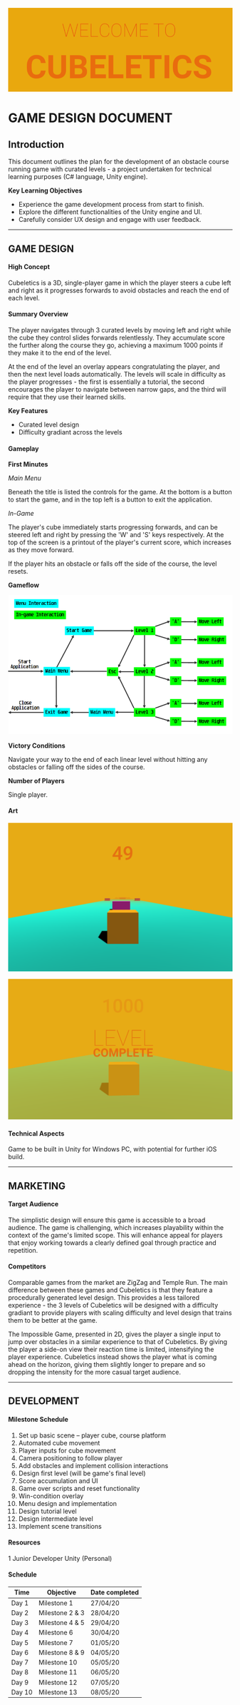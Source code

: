 ![Cubeletics Title.png](https://github.com/mwb-wiseman/Cubeletics/blob/main/GDD%20Images/Cubeletics%20Title.png "Cubeletics Title")
# GAME DESIGN DOCUMENT

## Introduction

This document outlines the plan for the development of an obstacle course running game with curated levels - a project undertaken for technical learning purposes (C# language, Unity engine).

__Key Learning Objectives__

- Experience the game development process from start to finish.
- Explore the different functionalities of the Unity engine and UI.
- Carefully consider UX design and engage with user feedback.

***

## GAME DESIGN

#### High Concept

Cubeletics is a 3D, single-player game in which the player steers a cube left and right as it progresses forwards to avoid obstacles and reach the end of each level.

#### Summary Overview

The player navigates through 3 curated levels by moving left and right while the cube they control slides forwards relentlessly. They accumulate score the further along the course they go, achieving a maximum 1000 points if they make it to the end of the level.

At the end of the level an overlay appears congratulating the player, and then the next level loads automatically. The levels will scale in difficulty as the player progresses - the first is essentially a tutorial, the second encourages the player to navigate between narrow gaps, and the third will require that they use their learned skills.

__Key Features__

- Curated level design
- Difficulty gradiant across the levels

#### Gameplay

__First Minutes__

_Main Menu_

Beneath the title is listed the controls for the game. At the bottom is a button to start the game, and in the top left is a button to exit the application.

_In-Game_

The player's cube immediately starts progressing forwards, and can be steered left and right by pressing the 'W' and 'S' keys respectively. At the top of the screen is a printout of the player's current score, which increases as they move forward.

If the player hits an obstacle or falls off the side of the course, the level resets.

__Gameflow__

![Cubeletics Gameflow.png](https://github.com/mwb-wiseman/Cubeletics/blob/main/GDD%20Images/Cubeletics%20Gameflow.png "Cubeletics Gameflow Diagram")

__Victory Conditions__

Navigate your way to the end of each linear level without hitting any obstacles or falling off the sides of the course.

__Number of Players__

Single player.

#### Art

![Cubeletics Art 1.png](https://github.com/mwb-wiseman/Cubeletics/blob/main/GDD%20Images/Cubeletics%20Art%201.png "Cubeletics Art 1")

![Cubeletics Art 2.png](https://github.com/mwb-wiseman/Cubeletics/blob/main/GDD%20Images/Cubeletics%20Art%202.png "Cubeletics Art 2")

#### Technical Aspects

Game to be built in Unity for Windows PC, with potential for further iOS build.

***

## MARKETING

#### Target Audience

The simplistic design will ensure this game is accessible to a broad audience. The game is challenging, which increases playability within the context of the game's limited scope. This will enhance appeal for players that enjoy working towards a clearly defined goal through practice and repetition.

#### Competitors

Comparable games from the market are ZigZag and Temple Run. The main difference between these games and Cubeletics is that they feature a procedurally generated level design. This provides a less tailored experience - the 3 levels of Cubeletics will be designed with a difficulty gradiant to provide players with scaling difficulty and level design that trains them to be better at the game.

The Impossible Game, presented in 2D, gives the player a single input to jump over obstacles in a similar experience to that of Cubeletics. By giving the player a side-on view their reaction time is limited, intensifying the player experience. Cubeletics instead shows the player what is coming ahead on the horizon, giving them slightly longer to prepare and so dropping the intensity for the more casual target audience.

***

## DEVELOPMENT

#### Milestone Schedule

1. Set up basic scene – player cube, course platform
2. Automated cube movement
3. Player inputs for cube movement
4. Camera positioning to follow player
5. Add obstacles and implement collision interactions
6. Design first level (will be game's final level)
7. Score accumulation and UI
8. Game over scripts and reset functionality
9. Win-condition overlay
10. Menu design and implementation
11. Design tutorial level
12. Design intermediate level
13. Implement scene transitions

#### Resources

1 Junior Developer
Unity (Personal)

#### Schedule

| Time | Objective | Date completed |
| --- | --- | --- |
| Day 1 | Milestone 1 | 27/04/20 |
| Day 2 | Milestone 2 & 3 | 28/04/20 |
| Day 3 | Milestone 4 & 5 | 29/04/20 |
| Day 4 | Milestone 6 | 30/04/20 |
| Day 5 | Milestone 7 | 01/05/20 |
| Day 6 | Milestone 8 & 9 | 04/05/20 |
| Day 7 | Milestone 10 | 05/05/20 |
| Day 8 | Milestone 11 | 06/05/20 |
| Day 9 | Milestone 12 | 07/05/20 |
| Day 10 | Milestone 13 | 08/05/20 |

